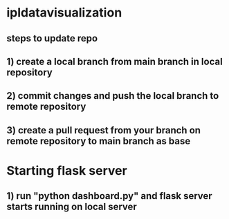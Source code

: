 ﻿# ipldatavisualization

## steps to update repo
## 
## 1) create a local branch from main branch in local repository
## 2) commit changes and push the local branch to remote repository
## 3) create a pull request from your branch on remote repository to main branch as base

# Starting flask server

## 1) run "python dashboard.py" and flask server starts running on local server
